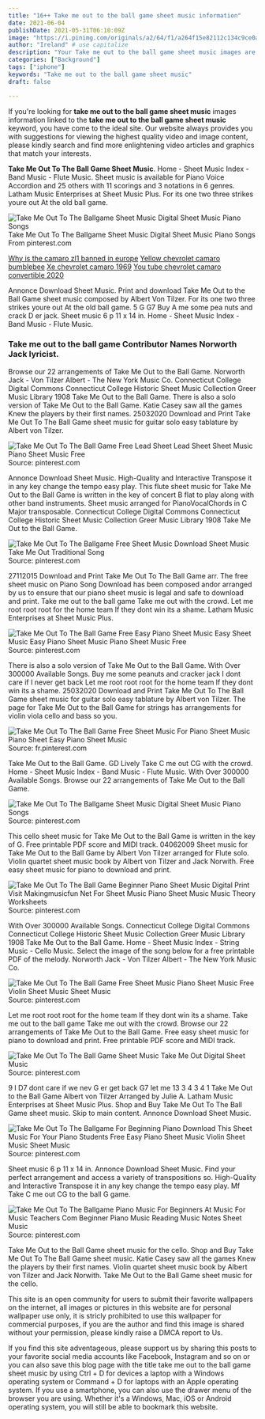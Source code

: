 ```yaml
---
title: "16++ Take me out to the ball game sheet music information"
date: 2021-06-04
publishDate: 2021-05-31T06:10:09Z
image: "https://i.pinimg.com/originals/a2/64/f1/a264f15e82112c134c9ce0a3f3a60ff9.gif"
author: "Ireland" # use capitalize
description: "Your Take me out to the ball game sheet music images are available in this site. Take me out to the ball game sheet music are a topic that is being searched for and liked by netizens today. You can Download the Take me out to the ball game sheet music files here. Get all free photos."
categories: ["Background"]
tags: ["iphone"]
keywords: "Take me out to the ball game sheet music"
draft: false

---
```


If you're looking for **take me out to the ball game sheet music** images information linked to the **take me out to the ball game sheet music** keyword, you have come to the ideal  site.  Our website always  provides you with  suggestions  for viewing  the highest  quality video and image  content, please kindly search and find more enlightening video articles and graphics  that match your interests.

**Take Me Out To The Ball Game Sheet Music**. Home - Sheet Music Index - Band Music - Flute Music. Sheet music is available for Piano Voice Accordion and 25 others with 11 scorings and 3 notations in 6 genres. Latham Music Enterprises at Sheet Music Plus. For its one two three strikes youre out At the old ball game.

![Take Me Out To The Ballgame Sheet Music Digital Sheet Music Piano Songs](https://i.pinimg.com/originals/2c/4f/d9/2c4fd98141ef84c1b7391d3d3bdd0673.png "Take Me Out To The Ballgame Sheet Music Digital Sheet Music Piano Songs")
Take Me Out To The Ballgame Sheet Music Digital Sheet Music Piano Songs From pinterest.com

[Why is the camaro zl1 banned in europe](/why-is-the-camaro-zl1-banned-in-europe/)
[Yellow chevrolet camaro bumblebee](/yellow-chevrolet-camaro-bumblebee/)
[Xe chevrolet camaro 1969](/xe-chevrolet-camaro-1969/)
[You tube chevrolet camaro convertible 2020](/you-tube-chevrolet-camaro-convertible-2020/)

Annonce Download Sheet Music. Print and download Take Me Out to the Ball Game sheet music composed by Albert Von Tilzer. For its one two three strikes youre out At the old ball game. 5 G G7 Buy A me some pea nuts and crack D er jack. Sheet music 6 p 11 x 14 in. Home - Sheet Music Index - Band Music - Flute Music.

### Take me out to the ball game Contributor Names Norworth Jack lyricist.

Browse our 22 arrangements of Take Me Out to the Ball Game. Norworth Jack - Von Tilzer Albert - The New York Music Co. Connecticut College Digital Commons Connecticut College Historic Sheet Music Collection Greer Music Library 1908 Take Me Out to the Ball Game. There is also a solo version of Take Me Out to the Ball Game. Katie Casey saw all the games Knew the players by their first names. 25032020 Download and Print Take Me Out To The Ball Game sheet music for guitar solo easy tablature by Albert von Tilzer.


![Take Me Out To The Ball Game Free Lead Sheet Lead Sheet Sheet Music Piano Sheet Music Free](https://i.pinimg.com/originals/26/fd/fc/26fdfc60c07772b9843e2f6baf8c1ab7.jpg "Take Me Out To The Ball Game Free Lead Sheet Lead Sheet Sheet Music Piano Sheet Music Free")
Source: pinterest.com

Annonce Download Sheet Music. High-Quality and Interactive Transpose it in any key change the tempo easy play. This flute sheet music for Take Me Out to the Ball Game is written in the key of concert B flat to play along with other band instruments. Sheet music arranged for PianoVocalChords in C Major transposable. Connecticut College Digital Commons Connecticut College Historic Sheet Music Collection Greer Music Library 1908 Take Me Out to the Ball Game.

![Take Me Out To The Ballgame Free Sheet Music Download Sheet Music Take Me Out Traditional Song](https://i.pinimg.com/originals/2e/8c/bf/2e8cbf1868b43a21f6878db72f578952.png "Take Me Out To The Ballgame Free Sheet Music Download Sheet Music Take Me Out Traditional Song")
Source: pinterest.com

27112015 Download and Print Take Me Out To The Ball Game arr. The free sheet music on Piano Song Download has been composed andor arranged by us to ensure that our piano sheet music is legal and safe to download and print. Take me out to the ball game Take me out with the crowd. Let me root root root for the home team If they dont win its a shame. Latham Music Enterprises at Sheet Music Plus.

![Take Me Out To The Ball Game Free Easy Piano Sheet Music Easy Sheet Music Easy Piano Sheet Music Piano Sheet Music Free](https://i.pinimg.com/originals/40/e1/be/40e1be8b9ec7d1bd2c99c86ca67ed531.jpg "Take Me Out To The Ball Game Free Easy Piano Sheet Music Easy Sheet Music Easy Piano Sheet Music Piano Sheet Music Free")
Source: pinterest.com

There is also a solo version of Take Me Out to the Ball Game. With Over 300000 Available Songs. Buy me some peanuts and cracker jack I dont care if I never get back Let me root root root for the home team If they dont win its a shame. 25032020 Download and Print Take Me Out To The Ball Game sheet music for guitar solo easy tablature by Albert von Tilzer. The page for Take Me Out to the Ball Game for strings has arrangements for violin viola cello and bass so you.

![Take Me Out To The Ball Game Free Sheet Music For Piano Sheet Music Piano Sheet Easy Piano Sheet Music](https://i.pinimg.com/originals/4e/b6/7d/4eb67da77a79c130db56356c9ffb62f6.jpg "Take Me Out To The Ball Game Free Sheet Music For Piano Sheet Music Piano Sheet Easy Piano Sheet Music")
Source: fr.pinterest.com

Take Me Out to the Ball Game. GD Lively Take C me out CG with the crowd. Home - Sheet Music Index - Band Music - Flute Music. With Over 300000 Available Songs. Browse our 22 arrangements of Take Me Out to the Ball Game.

![Take Me Out To The Ballgame Sheet Music Digital Sheet Music Piano Songs](https://i.pinimg.com/originals/2c/4f/d9/2c4fd98141ef84c1b7391d3d3bdd0673.png "Take Me Out To The Ballgame Sheet Music Digital Sheet Music Piano Songs")
Source: pinterest.com

This cello sheet music for Take Me Out to the Ball Game is written in the key of G. Free printable PDF score and MIDI track. 04062009 Sheet music for Take Me Out to the Ball Game by Albert Von Tilzer arranged for Flute solo. Violin quartet sheet music book by Albert von Tilzer and Jack Norwith. Free easy sheet music for piano to download and print.

![Take Me Out To The Ball Game Beginner Piano Sheet Music Digital Print Visit Makingmusicfun Net For Sheet Music Piano Sheet Music Music Theory Worksheets](https://i.pinimg.com/originals/c1/ad/9f/c1ad9f17a603867ca6e881a28ae9b6e2.png "Take Me Out To The Ball Game Beginner Piano Sheet Music Digital Print Visit Makingmusicfun Net For Sheet Music Piano Sheet Music Music Theory Worksheets")
Source: pinterest.com

With Over 300000 Available Songs. Connecticut College Digital Commons Connecticut College Historic Sheet Music Collection Greer Music Library 1908 Take Me Out to the Ball Game. Home - Sheet Music Index - String Music - Cello Music. Select the image of the song below for a free printable PDF of the melody. Norworth Jack - Von Tilzer Albert - The New York Music Co.

![Take Me Out To The Ball Game Free Sheet Music Piano Sheet Music Free Violin Sheet Music Sheet Music](https://i.pinimg.com/originals/25/39/15/25391510a17ea939a25637c20ca4e9d8.jpg "Take Me Out To The Ball Game Free Sheet Music Piano Sheet Music Free Violin Sheet Music Sheet Music")
Source: pinterest.com

Let me root root root for the home team If they dont win its a shame. Take me out to the ball game Take me out with the crowd. Browse our 22 arrangements of Take Me Out to the Ball Game. Free easy sheet music for piano to download and print. Free printable PDF score and MIDI track.

![Take Me Out To The Ball Game Sheet Music Take Me Out Digital Sheet Music](https://i.pinimg.com/originals/b7/ab/94/b7ab940b20a81d73aefa74a94edda87f.png "Take Me Out To The Ball Game Sheet Music Take Me Out Digital Sheet Music")
Source: pinterest.com

9 I D7 dont care if we nev G er get back G7 let me 13 3 4 3 4 1 Take Me Out to the Ball Game Albert von Tilzer Arranged by Julie A. Latham Music Enterprises at Sheet Music Plus. Shop and Buy Take Me Out To The Ball Game sheet music. Skip to main content. Annonce Download Sheet Music.

![Take Me Out To The Ballgame For Beginning Piano Download This Sheet Music For Your Piano Students Free Easy Piano Sheet Music Violin Sheet Music Sheet Music](https://i.pinimg.com/originals/76/ac/46/76ac468e5641971cc1e4cd2981679ae2.png "Take Me Out To The Ballgame For Beginning Piano Download This Sheet Music For Your Piano Students Free Easy Piano Sheet Music Violin Sheet Music Sheet Music")
Source: pinterest.com

Sheet music 6 p 11 x 14 in. Annonce Download Sheet Music. Find your perfect arrangement and access a variety of transpositions so. High-Quality and Interactive Transpose it in any key change the tempo easy play. Mf Take C me out CG to the ball G game.

![Take Me Out To The Ballgame Piano Music For Beginners At Music For Music Teachers Com Beginner Piano Music Reading Music Notes Sheet Music](https://i.pinimg.com/originals/a2/64/f1/a264f15e82112c134c9ce0a3f3a60ff9.gif "Take Me Out To The Ballgame Piano Music For Beginners At Music For Music Teachers Com Beginner Piano Music Reading Music Notes Sheet Music")
Source: pinterest.com

Take Me Out to the Ball Game sheet music for the cello. Shop and Buy Take Me Out To The Ball Game sheet music. Katie Casey saw all the games Knew the players by their first names. Violin quartet sheet music book by Albert von Tilzer and Jack Norwith. Take Me Out to the Ball Game sheet music for the cello.

This site is an open community for users to submit their favorite wallpapers on the internet, all images or pictures in this website are for personal wallpaper use only, it is stricly prohibited to use this wallpaper for commercial purposes, if you are the author and find this image is shared without your permission, please kindly raise a DMCA report to Us.

If you find this site adventageous, please support us by sharing this posts to your favorite social media accounts like Facebook, Instagram and so on or you can also save this blog page with the title take me out to the ball game sheet music by using Ctrl + D for devices a laptop with a Windows operating system or Command + D for laptops with an Apple operating system. If you use a smartphone, you can also use the drawer menu of the browser you are using. Whether it's a Windows, Mac, iOS or Android operating system, you will still be able to bookmark this website.
